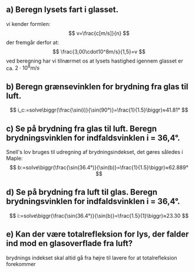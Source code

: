 ## a) Beregn lysets fart i glasset. 
vi kender formlen:
$$
v=\frac{c[m/s]}{n}
$$
der fremgår derfor at:
$$
\frac{3,00\cdot10^8m/s}{1,5}=v
$$
ved beregning har vi tilnærmet os at lysets hastighed igennem glasset er ca. $2\cdot10^8 m/s$


## b) Beregn grænsevinklen for brydning fra glas til luft. 

$$
i_c:=solve\biggr(\frac{\sin(i)}{\sin(90°)}=\frac{1}{1.5}\biggr)≈41.81°
$$

## c) Se på brydning fra glas til luft. Beregn brydningsvinklen for indfaldsvinklen i = 36,4°. 
Snell's lov bruges til udregning af brydningsindekset, det gøres således i Maple:
$$
b:=solve\biggr(\frac{\sin(36.4°)}{\sin(b)}=\frac{1}{1.5}\biggr)≈62.889°
$$

## d) Se på brydning fra luft til glas. Beregn brydningsvinklen for indfaldsvinklen i = 36,4°. 
$$
i:=solve\biggr(\frac{\sin(36.4°)}{\sin(b)}=\frac{1.5}{1}\biggr)≈23.30
$$

## e) Kan der være totalrefleksion for lys, der falder ind mod en glasoverflade fra luft?
brydnings indekset skal altid gå fra højre til lavere for at totalrefleksion forekommer